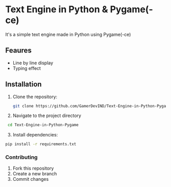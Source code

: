 # Text Engine in Python & Pygame(-ce)
It's a simple text engine made in Python using Pygame(-ce)

## Feaures
- Line by line display
- Typing effect

## Installation
1. Clone the repository:
   ```bash
   git clone https://github.com/GamerDevIND/Text-Engine-in-Python-Pygame.git
   ```
2. Navigate to the project directory
  ```bash
   cd Text-Engine-in-Python-Pygame
   ```
3. Install dependencies:
```bash
pip install -r requirements.txt
```

### Contributing
1. Fork this repository
2. Create a new branch
3. Commit changes

